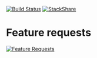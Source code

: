 [![Build Status](https://travis-ci.org/filmhubhq/filmhub.github.io.svg?branch=master)](https://travis-ci.org/filmhubhq/filmhub.github.io)
[![StackShare](https://img.shields.io/badge/tech-stack-0690fa.svg?style=flat)](https://stackshare.io/klausbadelt/filmhub)

# Feature requests

[![Feature Requests](http://feathub.com/filmhubhq/filmhub.github.io?format=svg)](http://feathub.com/filmhubhq/filmhub.github.io)
